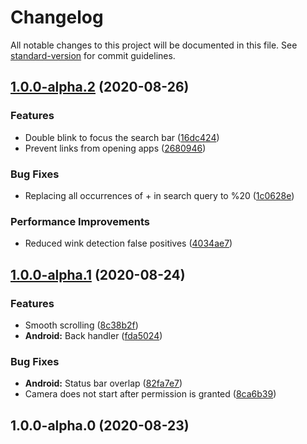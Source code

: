 # Changelog

All notable changes to this project will be documented in this file. See [standard-version](https://github.com/conventional-changelog/standard-version) for commit guidelines.

## [1.0.0-alpha.2](https://github.com/WeixuanZ/wink/compare/v1.0.0-alpha.1...v1.0.0-alpha.2) (2020-08-26)


### Features

* Double blink to focus the search bar ([16dc424](https://github.com/WeixuanZ/wink/commit/16dc424e25d8210898e79bd07d515c28a650b0c1))
* Prevent links from opening apps ([2680946](https://github.com/WeixuanZ/wink/commit/2680946b0ba16d5b229b1175d1b4b0aad476eeb3))


### Bug Fixes

* Replacing all occurrences of + in search query to %20 ([1c0628e](https://github.com/WeixuanZ/wink/commit/1c0628edb4c7d1e9a9f8480099146b0c67943ae3))


### Performance Improvements

* Reduced wink detection false positives ([4034ae7](https://github.com/WeixuanZ/wink/commit/4034ae7e6ccce3ace05da00c52c40abc8d6dd68c))

## [1.0.0-alpha.1](https://github.com/WeixuanZ/wink/compare/v1.0.0-alpha.0...v1.0.0-alpha.1) (2020-08-24)


### Features

* Smooth scrolling ([8c38b2f](https://github.com/WeixuanZ/wink/commit/8c38b2f13c06335abdd27617994c11feab307f74))
* **Android:** Back handler ([fda5024](https://github.com/WeixuanZ/wink/commit/fda5024155605975f20b0530ed59555a70063179))


### Bug Fixes

* **Android:** Status bar overlap ([82fa7e7](https://github.com/WeixuanZ/wink/commit/82fa7e7184b511fefd545b67c93d3f74d064ae32))
* Camera does not start after permission is granted ([8ca6b39](https://github.com/WeixuanZ/wink/commit/8ca6b393754e9ca019641c04cfcd71df33a48ec8))

## 1.0.0-alpha.0 (2020-08-23)
